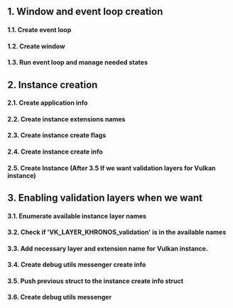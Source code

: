 ## 1. Window and event loop creation
#### 1.1. Create event loop
#### 1.2. Create window
#### 1.3. Run event loop and manage needed states
## 2. Instance creation
#### 2.1. Create application info
#### 2.2. Create instance extensions names
#### 2.3. Create instance create flags
#### 2.4. Create instance create info
#### 2.5. Create Instance (After 3.5 If we want validation layers for Vulkan instance)
## 3. Enabling validation layers when we want
#### 3.1. Enumerate available instance layer names
#### 3.2. Check if 'VK_LAYER_KHRONOS_validation' is in the available names
#### 3.3. Add necessary layer and extension name for Vulkan instance.
#### 3.4. Create debug utils messenger create info
#### 3.5. Push previous struct to the instance create info struct
#### 3.6. Create debug utils messenger
